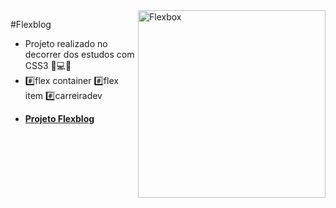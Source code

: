 <div>
  <img align="right" src="https://user-images.githubusercontent.com/94927107/210288908-736bbe55-8eff-4ad7-995a-03b8db921f29.png" alt="Flexbox" width="300px">
</div>

#Flexblog

- Projeto realizado no decorrer dos estudos com CSS3 📝💻🚀
- #️⃣flex container #️⃣flex item #️⃣carreiradev 
* **[Projeto Flexblog](https://helena-lujan-gomes.github.io/projeto-flexblog/)** 
